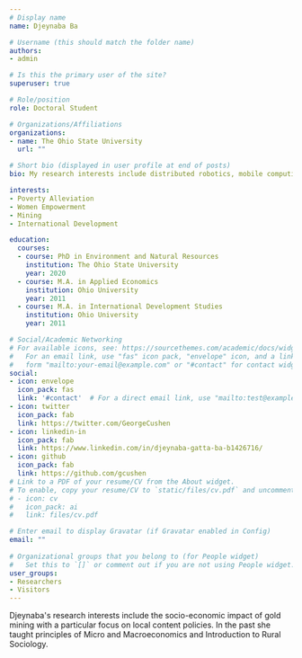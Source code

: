 ```yaml
---
# Display name
name: Djeynaba Ba

# Username (this should match the folder name)
authors:
- admin

# Is this the primary user of the site?
superuser: true

# Role/position
role: Doctoral Student 

# Organizations/Affiliations
organizations:
- name: The Ohio State University
  url: ""

# Short bio (displayed in user profile at end of posts)
bio: My research interests include distributed robotics, mobile computing and programmable matter.

interests:
- Poverty Alleviation 
- Women Empowerment
- Mining
- International Development

education:
  courses:
  - course: PhD in Environment and Natural Resources 
    institution: The Ohio State University
    year: 2020
  - course: M.A. in Applied Economics
    institution: Ohio University
    year: 2011
  - course: M.A. in International Development Studies
    institution: Ohio University
    year: 2011

# Social/Academic Networking
# For available icons, see: https://sourcethemes.com/academic/docs/widgets/#icons
#   For an email link, use "fas" icon pack, "envelope" icon, and a link in the
#   form "mailto:your-email@example.com" or "#contact" for contact widget.
social:
- icon: envelope
  icon_pack: fas
  link: '#contact'  # For a direct email link, use "mailto:test@example.org".
- icon: twitter
  icon_pack: fab
  link: https://twitter.com/GeorgeCushen
- icon: linkedin-in
  icon_pack: fab
  link: https://www.linkedin.com/in/djeynaba-gatta-ba-b1426716/
- icon: github
  icon_pack: fab
  link: https://github.com/gcushen
# Link to a PDF of your resume/CV from the About widget.
# To enable, copy your resume/CV to `static/files/cv.pdf` and uncomment the lines below.  
# - icon: cv
#   icon_pack: ai
#   link: files/cv.pdf

# Enter email to display Gravatar (if Gravatar enabled in Config)
email: ""
  
# Organizational groups that you belong to (for People widget)
#   Set this to `[]` or comment out if you are not using People widget.  
user_groups:
- Researchers
- Visitors
---
```

Djeynaba's research interests include the socio-economic impact of gold mining with a particular focus on local content policies. In the past she taught principles of Micro and Macroeconomics and Introduction to Rural Sociology.